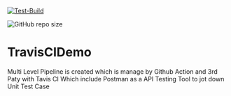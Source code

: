 [![Test-Build](https://github.com/Mitesh411/TravisCIDemo/actions/workflows/blank.yml/badge.svg?branch=main)](https://github.com/Mitesh411/TravisCIDemo/actions/workflows/blank.yml)

![GitHub repo size](https://img.shields.io/github/repo-size/Mitesh411/TravisCIDemo?style=for-the-badge)

# TravisCIDemo 


Multi Level Pipeline is created which is manage by Github Action and 3rd Paty with Tavis CI 
Which include Postman as a API Testing Tool to jot down Unit Test Case
